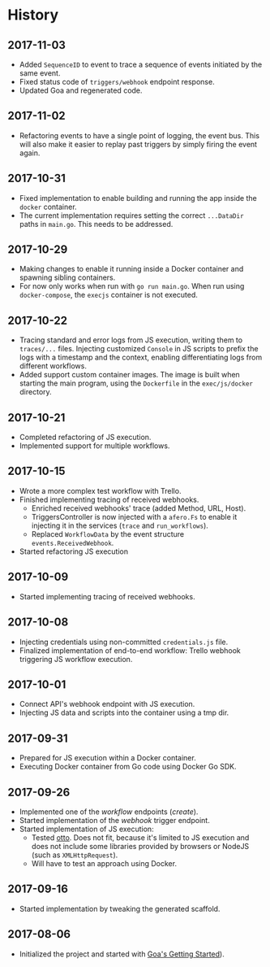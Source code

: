 # History

## 2017-11-03

- Added `SequenceID` to event to trace a sequence of events initiated by
  the same event.
- Fixed status code of `triggers/webhook` endpoint response.
- Updated Goa and regenerated code.

## 2017-11-02

- Refactoring events to have a single point of logging, the event bus.
  This will also make it easier to replay past triggers by simply
  firing the event again.

## 2017-10-31

- Fixed implementation to enable building and running the app inside
  the `docker` container.
- The current implementation requires setting the correct `...DataDir`
  paths in `main.go`. This needs to be addressed.

## 2017-10-29

- Making changes to enable it running inside a Docker container and spawning
  sibling containers.
- For now only works when run with `go run main.go`. When run using
  `docker-compose`, the `execjs` container is not executed.

## 2017-10-22

- Tracing standard and error logs from JS execution, writing them to `traces/...`
  files. Injecting customized `Console` in JS scripts to prefix the logs with
  a timestamp and the context, enabling differentiating logs from different
  workflows.
- Added support custom container images. The image is built when starting the
  main program, using the `Dockerfile` in the `exec/js/docker` directory.

## 2017-10-21

- Completed refactoring of JS execution.
- Implemented support for multiple workflows.

## 2017-10-15

- Wrote a more complex test workflow with Trello.
- Finished implementing tracing of received webhooks.
  - Enriched received webhooks' trace (added Method, URL, Host).
  - TriggersController is now injected with a `afero.Fs` to enable
    it injecting it in the services (`trace` and `run_workflows`).
  - Replaced `WorkflowData` by the event structure `events.ReceivedWebhook`.
- Started refactoring JS execution

## 2017-10-09

- Started implementing tracing of received webhooks.

## 2017-10-08

- Injecting credentials using non-committed `credentials.js`
  file.
- Finalized implementation of end-to-end workflow: Trello
  webhook triggering JS workflow execution.

## 2017-10-01

- Connect API's webhook endpoint with JS execution.
- Injecting JS data and scripts into the container using
  a tmp dir.

## 2017-09-31

- Prepared for JS execution within a Docker container.
- Executing Docker container from Go code using Docker
  Go SDK.

## 2017-09-26

- Implemented one of the _workflow_ endpoints (_create_).
- Started implementation of the _webhook_ trigger endpoint.
- Started implementation of JS execution:
  - Tested [otto](https://github.com/robertkrimen/otto). Does not fit, because it's limited to JS execution and does not include some libraries provided by browsers or NodeJS (such as `XMLHttpRequest`).
  - Will have to test an approach using Docker.

## 2017-09-16

- Started implementation by tweaking the generated scaffold.

## 2017-08-06

- Initialized the project and started with [Goa's Getting Started](https://goa.design/learn/guide/)).
